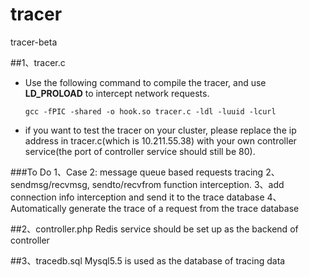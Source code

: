 # tracer
tracer-beta

##1、tracer.c
* Use the following command to compile the tracer, and use **LD_PROLOAD** to intercept network requests.

	`gcc -fPIC -shared -o hook.so tracer.c -ldl -luuid -lcurl`
	
* if you want to test the tracer on your cluster, please replace the ip address in tracer.c(which is 10.211.55.38) with your own controller service(the port of controller service should still be 80).

###To Do
	1、Case 2: message queue based requests tracing
	2、sendmsg/recvmsg, sendto/recvfrom function interception.
	3、add connection info interception and send it to the trace database
	4、Automatically generate the trace of a request from the trace database
	
	

##2、controller.php
	Redis service should be set up as the backend of controller

##3、tracedb.sql
Mysql5.5 is used as the database of tracing data
